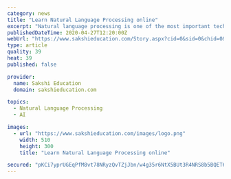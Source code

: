 ```yaml
---
category: news
title: "Learn Natural Language Processing online"
excerpt: "Natural language processing is one of the most important technologies of the information age. Understanding complex language utterances is also a crucial part of artificial intelligence. In this course,"
publishedDateTime: 2020-04-27T12:20:00Z
webUrl: "https://www.sakshieducation.com/Story.aspx?cid=0&sid=0&chid=0&tid=0&nid=264189"
type: article
quality: 39
heat: 39
published: false

provider:
  name: Sakshi Education
  domain: sakshieducation.com

topics:
  - Natural Language Processing
  - AI

images:
  - url: "https://www.sakshieducation.com/images/logo.png"
    width: 510
    height: 300
    title: "Learn Natural Language Processing online"

secured: "pKCi7yprUGEqPfM8vt78NRyzQvTZjJbn/w4g35r6NtX5BUt3R4NRS8b5BQET6GoXIJivLHIWkZ8YBvhwBm24XgbgQL2UQKO5mC60kvz7dR5nTNPeAbDwP781IWnw2+PCiS4lAW/7D50RtAiMNbk5ZcTm6L/MxUbS55jknHzRzmCwltZZQrhNzClMf+0pFG5Zlf5cMxQfmke8IQLbW9L9bphHoPIbYob8xkkC/d/psBRWea+4PH9tvZCgHyFauLqgiihPLR3Uu4LRviLbPRxd6h5NoeOtE8CkHcUlRdEYxw2kBoR2I+2ZK1Jk4k/9Vwa9;uD7ffLU43quqG3VY44pHdQ=="
---
```


